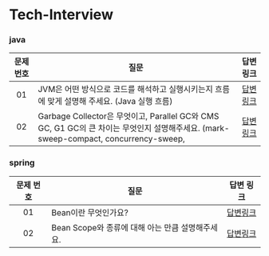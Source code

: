 # Tech-Interview

### java
|문제 번호|질문|답변 링크|
|:-------:|--------------------|:-------:|
|01|JVM은 어떤 방식으로 코드를 해석하고 실행시키는지 흐름에 맞게 설명해 주세요. (Java 실행 흐름)|[답변링크](https://github.com/isoomni/Tech-Interview/blob/main/eun/week1_java.md)|
|02|Garbage Collector은 무엇이고, Parallel GC와 CMS GC, G1 GC의 큰 차이는 무엇인지 설명해주세요. (mark-sweep-compact, concurrency-sweep, |[답변링크](https://github.com/isoomni/Tech-Interview/blob/main/eun/week2_java.md)|

### spring
|문제 번호|질문|답변 링크|
|:-------:|--------------------|:-------:|
|01|Bean이란 무엇인가요?|[답변링크](https://github.com/isoomni/Tech-Interview/blob/main/eun/week1_spring.md)|
|02|Bean Scope와 종류에 대해 아는 만큼 설명해주세요.|[답변링크](https://github.com/isoomni/Tech-Interview/blob/main/eun/week2_spring.md)|